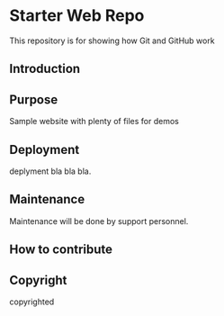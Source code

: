 # Starter Web Repo

This repository is for showing how Git and GitHub work

## Introduction

## Purpose

Sample website with plenty of files for demos

## Deployment
deplyment bla bla bla.

## Maintenance
Maintenance will be done by support personnel.

## How to contribute


## Copyright
copyrighted
